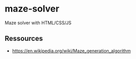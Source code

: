 # maze-solver
Maze solver with HTML/CSS/JS

## Ressources 

- https://en.wikipedia.org/wiki/Maze_generation_algorithm
